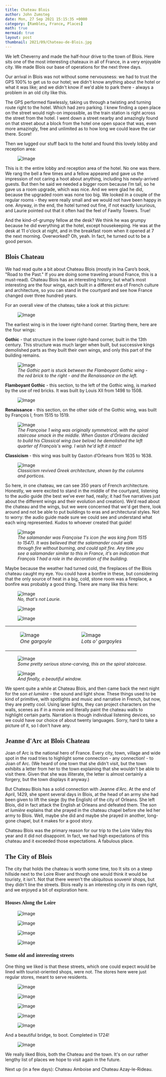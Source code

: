 ```yaml
---
title: Chateau Blois
author: John Zumsteg
date: Mon, 27 Sep 2021 15:15:35 +0000
category: [Rambles, France, Places]
math: true
mermaid: true
layout: post
thumbnail: 2021/09/Chateau-de-Blois.jpg
---
```

We left Cheverny and made the half-hour drive to the town of Blois. Here sits one of the most interesting chateaux in all of France, in a very enjoyable city. We made Blois our base of operations for the next three days.

Our arrival in Blois was not without some nervousness: we had to trust the GPS 100% to get us to our hotel; we didn't know anything about the hotel or what it was like; and we didn't know if we'd able to park there - always a problem in an old city like this.

The GPS performed flawlessly, taking us through a twisting and turning route right to the hotel. Which had zero parking. I knew finding a open place on the street would nigh-on impossible, as the train station is right across the street from the hotel. I went down a street nearby and amazingly found on that street about a block from the hotel one open space that was, even more amazingly, free and unlimited as to how long we could leave the car there. Score!

Then we lugged our stuff back to the hotel and found this lovely lobby and reception area:

<figure class = "landscape">
	<img src="{{"/assets/images/2021/09/IMG_4642.jpg" | prepend: site.baseurl | prepend: site.url }}" alt="Image" />
	<figcaption></figcaption>
</figure>



This is it: the entire lobby and reception area of the hotel. No one was there. We rang the bell a few times and a fellow appeared and gave us the impression of not caring a hoot about anything, including his newly-arrived guests. But then he said we needed a bigger room because I’m tall, so he gave us a room upgrade, which was nice. And we were glad he did, because the upgraded room was none too big. We looked in a couple of the regular rooms - they were really small and we would not have been happy in one. Anyway, in the end, the hotel turned out fine, if not exactly luxurious, and Laurie pointed out that it often had the feel of Fawlty Towers. True!

And the kind-of-grumpy fellow at the desk? We think he was grumpy because he did everything at the hotel, except housekeeping. He was at the desk at 11 o'clock at night, and in the breakfast room when it opened at 7 the next morning. Overworked? Oh, yeah. In fact, he turned out to be a good person.
<h2 style="font-family: verdana;">Blois Chateau</h2>
We had read quite a bit about Chateau Blois (mostly in Ina Caro’s book, "Road to the Past." If you are doing some traveling around France, this is a must-read). Chateau Blois has an interesting history, but what’s most interesting are the four wings, each built in a different era of French culture and architecture, so you can stand in the courtyard and see how France changed over three hundred years.

For an overall view of the chateau, take a look at this picture:

<figure class = "landscape">
	<img src="{{"/assets/images/2021/09/Chateau-de-Blois.jpg" | prepend: site.baseurl | prepend: site.url }}" alt="Image" />
	<figcaption></figcaption>
</figure>


The earliest wing is in the lower right-hand corner. Starting there, here are the four wings:

<strong>Gothic</strong> - that structure in the lower right-hand corner, built in the 13th century. This structure was much larger when built, but successive kings demolished parts as they built their own wings, and only this part of the building remains.

<figure class = "landscape">
	<img src="{{"/assets/images/2021/09/DSC01380.jpg" | prepend: site.baseurl | prepend: site.url }}" alt="Image" />
	<figcaption><em>The Gothic part is stuck between the Flamboyant Gothic wing - the red brick to the right - and the Renaissance on the left.</em></figcaption>
</figure>



<strong>Flamboyant Gothic</strong> - this section, to the left of the Gothic wing, is marked by the use of red bricks. It was built by Louis XII from 1498 to 1508.

<figure class = "landscape">
	<img src="{{"/assets/images/2021/09/DSC01382.jpg" | prepend: site.baseurl | prepend: site.url }}" alt="Image" />
	<figcaption></figcaption>
</figure>


<strong>Renaissance</strong> - this section, on the other side of the Gothic wing, was built by François I, from 1515 to 1519.

<figure class = "landscape">
	<img src="{{"/assets/images/2021/09/DSC01383.jpg" | prepend: site.baseurl | prepend: site.url }}" alt="Image" />
	<figcaption><em>The Françoise 1 wing was originally symmetrical, with the spiral staircase smack in the middle. When Gaston d'Orleans decided to build his Classical wing (see below) he demolished the left quarter of François's wing. I wish he'd left it intact!</em></figcaption>
</figure>



<strong>Classicism</strong> - this wing was built by Gaston d’Orleans from 1635 to 1638.

<figure class = "landscape">
	<img src="{{"/assets/images/2021/09/DSC01384.jpg" | prepend: site.baseurl | prepend: site.url }}" alt="Image" />
	<figcaption><em>Classicism revived Greek architecture, shown by the columns and porticos.</em></figcaption>
</figure>



So here, in one chateau, we can see 350 years of French architecture. Honestly, we were excited to stand in the middle of the courtyard, listening to the audio guide (the best we’ve ever had, really; it had five narratives just about the different wings and their evolution and creation). We’d read about the chateau and the wings, but we were concerned that we'd get there, look around and not be able to put buildings to eras and architectural styles. Not to worry: the audio guide made sure we could see and understand what each wing represented. Kudos to whoever created that guide!

<figure class = "landscape">
	<img src="{{"/assets/images/2021/09/DSC01395.jpg" | prepend: site.baseurl | prepend: site.url }}" alt="Image" />
	<figcaption><em>The salamander was Françoise 1's icon (he was king from 1515 to 1547). It was believed that the salamander could walk through fire without burning, and could spit fire. Any time you see a salamander similar to this in France, it's an indication that François 1 had a role in the decoration of the building.</em></figcaption>
</figure>



Maybe because the weather had turned cold, the fireplaces of the Blois chateau caught my eye. You could have a bonfire in these, but considering that the only source of heat in a big, cold, stone room was a fireplace, a bonfire was probably a good thing. There are many like this here:

<figure class = "portrait">
	<img src="{{"/assets/images/2021/09/DSC01403.jpg" | prepend: site.baseurl | prepend: site.url }}" alt="Image" />
	<figcaption><em>No, that's not Laurie.</em></figcaption>
</figure>



<figure class = "landscape">
	<img src="{{"/assets/images/2021/09/DSC01422.jpg" | prepend: site.baseurl | prepend: site.url }}" alt="Image" />
	<figcaption></figcaption>
</figure>

<figure class = "portrait">
	<img src="{{"/assets/images/2021/09/DSC01412.jpg" | prepend: site.baseurl | prepend: site.url }}" alt="Image" />
	<figcaption></figcaption>
</figure>


<table>
<tbody>
<tr>
<td>

<figure class = "portrait">
	<img src="{{"/assets/images/2021/09/DSC01410.jpg" | prepend: site.baseurl | prepend: site.url }}" alt="Image" />
	<figcaption><em>One gargoyle</em></figcaption>
</figure>

</td>
<td>

<figure class = "portrait">
	<img src="{{"/assets/images/2021/09/DSC01409.jpg" | prepend: site.baseurl | prepend: site.url }}" alt="Image" />
	<figcaption><em>Lots o' gargoyles</em></figcaption>
</figure>

</td>
</tr>
</tbody>
</table>
<figure class = "landscape">
	<img src="{{"/assets/images/2021/09/DSC01417.jpg" | prepend: site.baseurl | prepend: site.url }}" alt="Image" />
	<figcaption><em>Some pretty serious stone-carving, this on the spiral staircase.</em></figcaption>
</figure>



<figure class = "portrait">
	<img src="{{"/assets/images/2021/09/DSC01411.jpg" | prepend: site.baseurl | prepend: site.url }}" alt="Image" />
	<figcaption><em>And finally, a beautiful window.</em></figcaption>
</figure>



We spent quite a while at Chateau Blois, and then came back the next night for the *son et lumière* - the sound and light show. These things used to be kind of primitive, with spotlights and music and narrative in French, but now, they are pretty cool. Using laser lights, they can project characters on the walls, scenes as if in a movie and literally paint the chateau walls to highlight certain parts. Narration is though individual listening devices, so we could have our choice of about twenty languages. Sorry, hard to take a picture of it, so I don't have any.
<h2 style="font-family: verdana;">Jeanne d'Arc at Blois Chateau</h2>
Joan of Arc is the national hero of France. Every city, town, village and wide spot in the road tries to highlight some connection - any connection! - to Joan of Arc. (We heard of one town that she didn't visit, but the town exhibits a letter from her to the town explaining that she wouldn't be able to visit there. Given that she was illiterate, the letter is almost certainly a forgery, but the town displays it anyway.)

But Chateau Blois has a solid connection with Jeanne d'Arc. At the end of April, 1429, she spent several days in Blois, at the head of an army she had been given to lift the siege (by the English) of the city of Orleans. She left Blois, did in fact attack the English at Orleans and defeated them. The *son et lumière* explains that she prayed in the chateau chapel before she led her army to Blois. Well, maybe she did and maybe she prayed in another, long-gone chapel, but it makes for a good story.

Chateau Blois was the primary reason for our trip to the Loire Valley this year and it did not disappoint. In fact, we had high expectations of this chateau and it exceeded those expectations. A fabulous place.
<h2 style="font-family: verdana;">The City of Blois</h2>
The city that holds the chateau is worth some time, too It sits on a steep hillside next to the Loire River and though one would think it would be touristy, it isn't. Not that there weren't the ubiquitous souvenir shops, but they didn't line the streets. Blois really is an interesting city in its own right, and we enjoyed a bit of exploration here.
<h3 style="font-family: verdana;">Houses Along the Loire</h3>
<figure class = "landscape">
	<img src="{{"/assets/images/2021/09/DSC01523.jpg" | prepend: site.baseurl | prepend: site.url }}" alt="Image" />
	<figcaption></figcaption>
</figure>

 <figure class = "landscape">
	<img src="{{"/assets/images/2021/09/DSC01515.jpg" | prepend: site.baseurl | prepend: site.url }}" alt="Image" />
	<figcaption></figcaption>
</figure>

 <figure class = "landscape">
	<img src="{{"/assets/images/2021/09/DSC01512.jpg" | prepend: site.baseurl | prepend: site.url }}" alt="Image" />
	<figcaption></figcaption>
</figure>

 <figure class = "landscape">
	<img src="{{"/assets/images/2021/09/DSC01507.jpg" | prepend: site.baseurl | prepend: site.url }}" alt="Image" />
	<figcaption></figcaption>
</figure>


<h3 style="font-family: verdana;">Some old and interesting streets</h3>
One thing we liked is that these streets, which one could expect would be lined with tourist-oriented shops, were not. The stores here were just regular stores, meant to serve residents.
<figure class = "portrait">
	<img src="{{"/assets/images/2021/09/DSC01491.jpg" | prepend: site.baseurl | prepend: site.url }}" alt="Image" />
	<figcaption></figcaption>
</figure>



<figure class = "portrait">
	<img src="{{"/assets/images/2021/09/DSC01536.jpg" | prepend: site.baseurl | prepend: site.url }}" alt="Image" />
	<figcaption></figcaption>
</figure>


<figure class = "portrait">
	<img src="{{"/assets/images/2021/09/DSC01533.jpg" | prepend: site.baseurl | prepend: site.url }}" alt="Image" />
	<figcaption></figcaption>
</figure>


<figure class = "portrait">
	<img src="{{"/assets/images/2021/09/DSC01467.jpg" | prepend: site.baseurl | prepend: site.url }}" alt="Image" />
	<figcaption></figcaption>
</figure>



<figure class = "landscape">
	<img src="{{"/assets/images/2021/09/DSC01494.jpg" | prepend: site.baseurl | prepend: site.url }}" alt="Image" />
	<figcaption></figcaption>
</figure>


And a beautiful bridge, to boot. Completed in 1724!
<figure class = "landscape">
	<img src="{{"/assets/images/2021/09/DSC01518.jpg" | prepend: site.baseurl | prepend: site.url }}" alt="Image" />
	<figcaption></figcaption>
</figure>


We really liked Blois, both the Chateau and the town. It's on our rather lengthy list of places we hope to visit again in the future.

Next up (in a few days): Chateau Amboise and Chateau Azay-le-Rideau.
